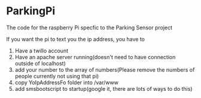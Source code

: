 ParkingPi
=========

The code for the raspberry Pi specfic to the Parking Sensor project

If you want the pi to text you the ip address, you have to 
1. Have a twillo account
2. Have an apache server running(doesn't need to have connection outside of localhost)
3. add your number to the array of numbers(Please remove the numbers of people currently not using that pi)
4. copy YoIpAddressFo folder into /var/www
5. add smsbootscript to startup(google it, there are lots of ways to do this)


